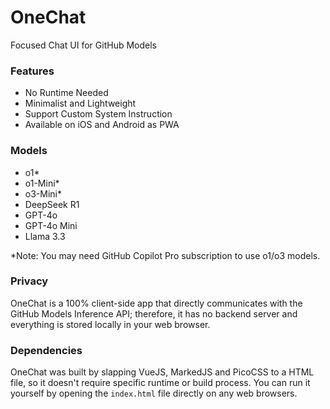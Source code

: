 # OneChat

Focused Chat UI for GitHub Models

### Features

- No Runtime Needed
- Minimalist and Lightweight
- Support Custom System Instruction
- Available on iOS and Android as PWA

### Models

- o1*
- o1-Mini*
- o3-Mini*
- DeepSeek R1
- GPT-4o
- GPT-4o Mini
- Llama 3.3

\*Note: You may need GitHub Copilot Pro subscription to use o1/o3 models.

### Privacy

OneChat is a 100% client-side app that directly communicates with the GitHub Models Inference API; therefore, it has no backend server and everything is stored locally in your web browser.

### Dependencies

OneChat was built by slapping VueJS, MarkedJS and PicoCSS to a HTML file, so it doesn't require specific runtime or build process. You can run it yourself by opening the `index.html` file directly on any web browsers.
